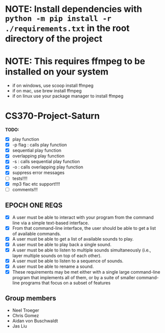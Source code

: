 # NOTE: Install dependencies with `python -m pip install -r ./requirements.txt` in the root directory of the project

# NOTE: This requires ffmpeg to be installed on your system
- if on windows, use scoop install ffmpeg
- if on mac, use brew install ffmpeg
- if on linux use your package manager to install ffmpeg


# CS370-Project-Saturn                                                                                   
**TODO:**       
- [x] play function
- [x] -p flag : calls play function
- [x] sequential play function
- [x] overlapping play function
- [x] -s : calls sequential play function
- [x] -o : calls overlapping play function
- [x] suppress error messages
- [ ] tests!!!!
- [x] mp3 flac etc support!!!!
- [ ] comments!!!

## EPOCH ONE REQS
- [x] A user must be able to interact with your program from the command line via a simple text-based interface.
- [x] From that command-line interface, the user should be able to get a list of available commands.
- [x] A user must be able to get a list of available sounds to play.
- [x] A user must be able to play back a single sound.
- [x] A user must be able to listen to multiple sounds simultaneously (i.e., layer multiple sounds on top of each other).
- [x] A user must be able to listen to a sequence of sounds.
- [x] A user must be able to rename a sound.
- [x] These requirements may be met either with a single large command-line program that implements all of them, or by a suite of smaller command-line programs that focus on a subset of features

## Group members
- Neel Troeger
- Chris Gomez
- Aidan von Buschwaldt
- Jas Liu